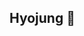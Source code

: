 ## Hyojung 👋

<!--
**Kimhyojung0810/Kimhyojung0810** is a ✨ _special_ ✨ repository because its `README.md` (this file) appears on your GitHub profile.

Here are some ideas to get you started:

- 🔭 I’m currently working on ...
- 🌱 I’m currently learning ...
[![Top Langs](https://github-readme-stats.vercel.app/api/top-langs/?username=Kimhyojung0810)](https://github.com/anuraghazra/github-readme-stats)


![Kimhyojung0810's github stats](https://github-readme-stats.vercel.app/api?username=Kimhyojung0810&show_icons=true)
[![Kimhyojung0810's github stats](https://github-readme-stats.vercel.app/api/top-langs/?username=Kimhyojung0810&show_icons=true&hide_border=true&title_color=004386&icon_color=004386&layout=compact)](https://github.com/Kimhyojung0810)


- 👯 I’m looking to collaborate on ...
- 🤔 I’m looking for help with ...
- 💬 Ask me about ...
- 📫 How to reach me: ...
- 😄 Pronouns: ...
- ⚡ Fun fact: ...
-->
